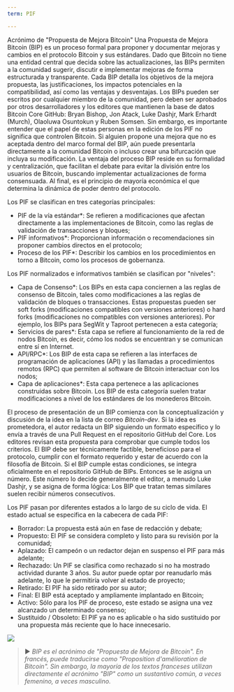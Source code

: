 ```yaml
---
term: PIF

---
```

Acrónimo de "Propuesta de Mejora Bitcoin" Una Propuesta de Mejora Bitcoin (BIP) es un proceso formal para proponer y documentar mejoras y cambios en el protocolo Bitcoin y sus estándares. Dado que Bitcoin no tiene una entidad central que decida sobre las actualizaciones, las BIPs permiten a la comunidad sugerir, discutir e implementar mejoras de forma estructurada y transparente. Cada BIP detalla los objetivos de la mejora propuesta, las justificaciones, los impactos potenciales en la compatibilidad, así como las ventajas y desventajas. Los BIPs pueden ser escritos por cualquier miembro de la comunidad, pero deben ser aprobados por otros desarrolladores y los editores que mantienen la base de datos Bitcoin Core GitHub: Bryan Bishop, Jon Atack, Luke Dashjr, Mark Erhardt (Murch), Olaoluwa Osuntokun y Ruben Somsen. Sin embargo, es importante entender que el papel de estas personas en la edición de los PIF no significa que controlen Bitcoin. Si alguien propone una mejora que no es aceptada dentro del marco formal del BIP, aún puede presentarla directamente a la comunidad Bitcoin o incluso crear una bifurcación que incluya su modificación. La ventaja del proceso BIP reside en su formalidad y centralización, que facilitan el debate para evitar la división entre los usuarios de Bitcoin, buscando implementar actualizaciones de forma consensuada. Al final, es el principio de mayoría económica el que determina la dinámica de poder dentro del protocolo.

Los PIF se clasifican en tres categorías principales:


- PIF de la vía estándar*: Se refieren a modificaciones que afectan directamente a las implementaciones de Bitcoin, como las reglas de validación de transacciones y bloques;
- PIF informativos*: Proporcionan información o recomendaciones sin proponer cambios directos en el protocolo;
- Proceso de los PIF*: Describir los cambios en los procedimientos en torno a Bitcoin, como los procesos de gobernanza.

Los PIF normalizados e informativos también se clasifican por "niveles":


- Capa de Consenso*: Los BIPs en esta capa conciernen a las reglas de consenso de Bitcoin, tales como modificaciones a las reglas de validación de bloques o transacciones. Estas propuestas pueden ser soft forks (modificaciones compatibles con versiones anteriores) o hard forks (modificaciones no compatibles con versiones anteriores). Por ejemplo, los BIPs para SegWit y Taproot pertenecen a esta categoría;
- Servicios de pares*: Esta capa se refiere al funcionamiento de la red de nodos Bitcoin, es decir, cómo los nodos se encuentran y se comunican entre sí en Internet.
- API/RPC*: Los BIP de esta capa se refieren a las interfaces de programación de aplicaciones (API) y las llamadas a procedimientos remotos (RPC) que permiten al software de Bitcoin interactuar con los nodos;
- Capa de aplicaciones*: Esta capa pertenece a las aplicaciones construidas sobre Bitcoin. Los BIP de esta categoría suelen tratar modificaciones a nivel de los estándares de los monederos Bitcoin.

El proceso de presentación de un BIP comienza con la conceptualización y discusión de la idea en la lista de correo *Bitcoin-dev*. Si la idea es prometedora, el autor redacta un BIP siguiendo un formato específico y lo envía a través de una Pull Request en el repositorio GitHub del Core. Los editores revisan esta propuesta para comprobar que cumple todos los criterios. El BIP debe ser técnicamente factible, beneficioso para el protocolo, cumplir con el formato requerido y estar de acuerdo con la filosofía de Bitcoin. Si el BIP cumple estas condiciones, se integra oficialmente en el repositorio GitHub de BIPs. Entonces se le asigna un número. Este número lo decide generalmente el editor, a menudo Luke Dashjr, y se asigna de forma lógica: Los BIP que tratan temas similares suelen recibir números consecutivos.

Los PIF pasan por diferentes estados a lo largo de su ciclo de vida. El estado actual se especifica en la cabecera de cada PIF:


- Borrador: La propuesta está aún en fase de redacción y debate;
- Propuesto: El PIF se considera completo y listo para su revisión por la comunidad;
- Aplazado: El campeón o un redactor dejan en suspenso el PIF para más adelante;
- Rechazado: Un PIF se clasifica como rechazado si no ha mostrado actividad durante 3 años. Su autor puede optar por reanudarlo más adelante, lo que le permitiría volver al estado de proyecto;
- Retirado: El PIF ha sido retirado por su autor;
- Final: El BIP está aceptado y ampliamente implantado en Bitcoin;
- Activo: Sólo para los PIF de proceso, este estado se asigna una vez alcanzado un determinado consenso;
- Sustituido / Obsoleto: El PIF ya no es aplicable o ha sido sustituido por una propuesta más reciente que lo hace innecesario.

![](../../dictionnaire/assets/25.webp)

> ► *BIP es el acrónimo de "Propuesta de Mejora de Bitcoin". En francés, puede traducirse como "Proposition d'amélioration de Bitcoin". Sin embargo, la mayoría de los textos franceses utilizan directamente el acrónimo "BIP" como un sustantivo común, a veces femenino, a veces masculino.*